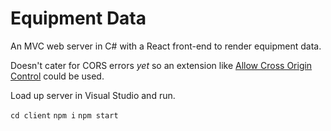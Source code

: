 # Equipment Data
An MVC web server in C# with a React front-end to render equipment data.

Doesn't cater for CORS errors _yet_ so an extension like [Allow Cross Origin Control](https://chrome.google.com/webstore/detail/allow-control-allow-origi/nlfbmbojpeacfghkpbjhddihlkkiljbi) could be used.

Load up server in Visual Studio and run.

`cd client`
`npm i`
`npm start`
